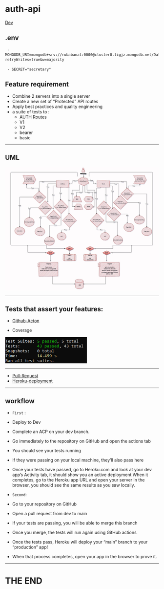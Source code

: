 # auth-api

[Dev](https://github.com/RubaBanat/auth-api/tree/dev)

## .env 

     - MONGODB_URI=mongodb+srv://rubabanat:0000@cluster0.ligjz.mongodb.net/Database?retryWrites=true&w=majority

     - SECRET="secretary"

## Feature requirement


- Combine 2 servers into a single server
- Create a new set of “Protected” API routes
-  Apply best practices and quality engineering
- a suite of tests to :
    - AUTH Routes
    - V1
    - V2
    - bearer
    - basic


---

## UML 

![uml](imgs/uml2.jpg)

--- 

## Tests that assert your features:

- [Github-Acton](https://github.com/RubaBanat/auth-api/actions)


- Coverage 

![coverage](imgs/cov1.png)


---


- [Pull-Request](https://github.com/RubaBanat/auth-api/pull/1)
- [Heroku-deployment](https://auth-api-ruba.herokuapp.com/)


---


## workflow

- `First` : 

- Deploy to Dev
- Complete an ACP on your dev branch.
- Go immediately to the repository on GitHub and open the actions tab
- You should see your tests running
- If they were passing on your local machine, they’ll also pass here
- Once your tests have passed, go to Heroku.com and look at your dev app’s Activity tab, it should show you an active deployment
When it completes, go to the Heroku app URL and open your server in the browser, you should see the same results as you saw locally.


- `Second`:


- Go to your repository on GitHub
- Open a pull request from dev to main
- If your tests are passing, you will be able to merge this branch
- Once you merge, the tests will run again using GitHub actions
- Once the tests pass, Heroku will deploy your “main” branch to your “production” app!
- When that process completes, open your app in the browser to prove it.


---

# THE END

